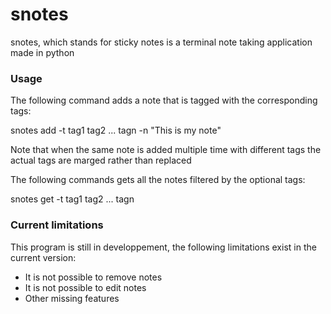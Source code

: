 # snotes

snotes, which stands for sticky notes is a terminal note taking application made in python

### Usage

The following command adds a note that is tagged with the corresponding tags:

snotes add -t tag1 tag2 ... tagn -n "This is my note"

Note that when the same note is added multiple time with different tags the actual tags are marged rather than replaced

The following commands gets all the notes filtered by the optional tags:

snotes get -t tag1 tag2 ... tagn

### Current limitations

This program is still in developpement, the following limitations exist in the current version:

 - It is not possible to remove notes
 - It is not possible to edit notes
 - Other missing features
